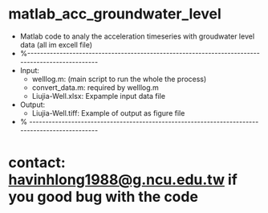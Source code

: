 # matlab_acc_groundwater_level
- Matlab code to analy the acceleration timeseries with groudwater level data (all im excell file)
- %------------------------------------------------------------------------------------------------
- Input: 
	- welllog.m: (main script to run the whole the process)
	- convert_data.m: required by welllog.m
	- Liujia-Well.xlsx: Expample input data file
- Output:
	- Liujia-Well.tiff: Example of output as figure file
- % -----------------------------------------------------------------------------------------------
# contact: havinhlong1988@g.ncu.edu.tw if you good bug with the code
